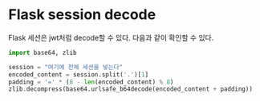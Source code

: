 # Flask session decode
Flask 세션은 jwt처럼 decode할 수 있다. 다음과 같이 확인할 수 있다.

```python
import base64, zlib

session = "여기에 전체 세션을 넣는다"
encoded_content = session.split('.')[1]
padding = '=' * (8 - len(encoded_content) % 8)
zlib.decompress(base64.urlsafe_b64decode(encoded_content + padding))
```